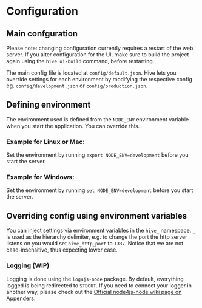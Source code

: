 # Configuration

## Main confguration
Please note: changing configuration currently requires a restart of the web
server. If you alter configuration for the UI, make sure to build the project
again using the `hive ui-build` command, before restarting.

The main config file is located at `config/default.json`. Hive lets you override
settings for each environment by modifying the respective config eg.
`config/development.json` or `config/production.json`.

## Defining environment
The environment used is defined from the `NODE_ENV` environment variable when
you start the application. You can override this.

### Example for Linux or Mac:
Set the environment by running `export NODE_ENV=development` before you start
the server.

### Example for Windows:
Set the environment by running `set NODE_ENV=development` before you start the
server.

## Overriding config using environment variables
You can inject settings via environment variables in the `hive_` namespace. `_`
is used as the hierarchy delimiter, e.g. to change the port the http server
listens on you would set `hive_http_port` to `1337`. Notice that we are not
case-insensitive, thus expecting lower case.

### Logging (WIP)
Logging is done using the `log4js-node` package. By default, everything logged
is being redirected to `STDOUT`. If you need to connect your logger in another
way, please check out the [Official node4js-node wiki page
on Appenders](https://github.com/nomiddlename/log4js-node/wiki/Appenders).
